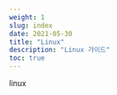 ```yaml
---
weight: 1
slug: index
date: 2021-05-30
title: "Linux"
description: "Linux 가이드"
toc: true
---
```



linux